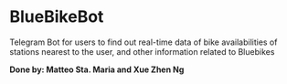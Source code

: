 # BlueBikeBot
Telegram Bot for users to find out real-time data of bike availabilities of stations nearest to the user, and other information related to Bluebikes

**Done by: Matteo Sta. Maria and Xue Zhen Ng**
